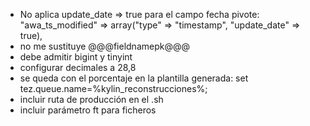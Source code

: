 - No aplica update_date => true para el campo fecha pivote: "awa_ts_modified"   => array("type"  => "timestamp",  "update_date"			=>	true),
- no me sustituye @@@fieldnamepk@@@
- debe admitir bigint y tinyint
- configurar decimales a 28,8
- se queda con el porcentaje en la plantilla generada: set tez.queue.name=%kylin_reconstrucciones%;
- incluir ruta de producción en el .sh
- incluir parámetro ft para ficheros